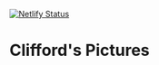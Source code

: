 [![Netlify Status](https://api.netlify.com/api/v1/badges/65930cc8-f2a1-4c0d-893f-236011dc4316/deploy-status)](https://app.netlify.com/sites/cliffords-pictures/deploys)

# Clifford's Pictures